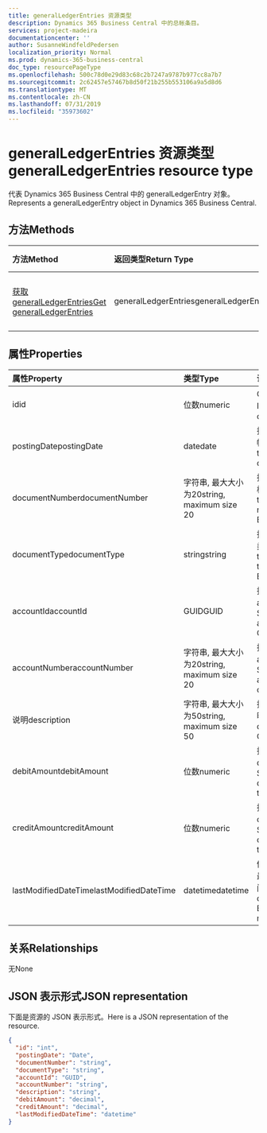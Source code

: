 ```yaml
---
title: generalLedgerEntries 资源类型
description: Dynamics 365 Business Central 中的总帐条目。
services: project-madeira
documentationcenter: ''
author: SusanneWindfeldPedersen
localization_priority: Normal
ms.prod: dynamics-365-business-central
doc_type: resourcePageType
ms.openlocfilehash: 500c78d0e29d83c68c2b7247a9787b977cc8a7b7
ms.sourcegitcommit: 2c62457e57467b8d50f21b255b553106a9a5d8d6
ms.translationtype: MT
ms.contentlocale: zh-CN
ms.lasthandoff: 07/31/2019
ms.locfileid: "35973602"
---
```

# <a name="generalledgerentries-resource-type"></a><span data-ttu-id="3c121-103">generalLedgerEntries 资源类型</span><span class="sxs-lookup"><span data-stu-id="3c121-103">generalLedgerEntries resource type</span></span>
<span data-ttu-id="3c121-104">代表 Dynamics 365 Business Central 中的 generalLedgerEntry 对象。</span><span class="sxs-lookup"><span data-stu-id="3c121-104">Represents a generalLedgerEntry object in Dynamics 365 Business Central.</span></span>

## <a name="methods"></a><span data-ttu-id="3c121-105">方法</span><span class="sxs-lookup"><span data-stu-id="3c121-105">Methods</span></span>

| <span data-ttu-id="3c121-106">方法</span><span class="sxs-lookup"><span data-stu-id="3c121-106">Method</span></span>       | <span data-ttu-id="3c121-107">返回类型</span><span class="sxs-lookup"><span data-stu-id="3c121-107">Return Type</span></span>  |<span data-ttu-id="3c121-108">说明</span><span class="sxs-lookup"><span data-stu-id="3c121-108">Description</span></span>|
|:-------------|:-------------|:----------|
|[<span data-ttu-id="3c121-109">获取 generalLedgerEntries</span><span class="sxs-lookup"><span data-stu-id="3c121-109">Get generalLedgerEntries</span></span>](../api/dynamics-generalledgerentries-get.md)|<span data-ttu-id="3c121-110">generalLedgerEntries</span><span class="sxs-lookup"><span data-stu-id="3c121-110">generalLedgerEntries</span></span>|<span data-ttu-id="3c121-111">获取一个 G/L 入口对象。</span><span class="sxs-lookup"><span data-stu-id="3c121-111">Get a G/L entry object.</span></span>|

## <a name="properties"></a><span data-ttu-id="3c121-112">属性</span><span class="sxs-lookup"><span data-stu-id="3c121-112">Properties</span></span>
| <span data-ttu-id="3c121-113">属性</span><span class="sxs-lookup"><span data-stu-id="3c121-113">Property</span></span>           | <span data-ttu-id="3c121-114">类型</span><span class="sxs-lookup"><span data-stu-id="3c121-114">Type</span></span>                  |<span data-ttu-id="3c121-115">说明</span><span class="sxs-lookup"><span data-stu-id="3c121-115">Description</span></span>                                  |
|:-------------------|:----------------------|:--------------------------------------------|
|<span data-ttu-id="3c121-116">id</span><span class="sxs-lookup"><span data-stu-id="3c121-116">id</span></span>                  |<span data-ttu-id="3c121-117">位数</span><span class="sxs-lookup"><span data-stu-id="3c121-117">numeric</span></span>                |<span data-ttu-id="3c121-118">G/L 条目的唯一 ID。</span><span class="sxs-lookup"><span data-stu-id="3c121-118">The unique ID of the G/L Entry.</span></span>              |
|<span data-ttu-id="3c121-119">postingDate</span><span class="sxs-lookup"><span data-stu-id="3c121-119">postingDate</span></span>         |<span data-ttu-id="3c121-120">date</span><span class="sxs-lookup"><span data-stu-id="3c121-120">date</span></span>                   |<span data-ttu-id="3c121-121">指定 G/L 条目的过帐日期。</span><span class="sxs-lookup"><span data-stu-id="3c121-121">Specifies the posting date of the G/L Entry.</span></span> |
|<span data-ttu-id="3c121-122">documentNumber</span><span class="sxs-lookup"><span data-stu-id="3c121-122">documentNumber</span></span>      |<span data-ttu-id="3c121-123">字符串, 最大大小为20</span><span class="sxs-lookup"><span data-stu-id="3c121-123">string, maximum size 20</span></span>|<span data-ttu-id="3c121-124">指定 G/L 条目的文档编号。</span><span class="sxs-lookup"><span data-stu-id="3c121-124">Specifies the document number of the G/L Entry.</span></span>|
|<span data-ttu-id="3c121-125">documentType</span><span class="sxs-lookup"><span data-stu-id="3c121-125">documentType</span></span>        |<span data-ttu-id="3c121-126">string</span><span class="sxs-lookup"><span data-stu-id="3c121-126">string</span></span>                 |<span data-ttu-id="3c121-127">指定 G/L 项的文档类型。</span><span class="sxs-lookup"><span data-stu-id="3c121-127">Specifies the document type of the G/L Entry.</span></span>|
|<span data-ttu-id="3c121-128">accountId</span><span class="sxs-lookup"><span data-stu-id="3c121-128">accountId</span></span>           |<span data-ttu-id="3c121-129">GUID</span><span class="sxs-lookup"><span data-stu-id="3c121-129">GUID</span></span>                   |<span data-ttu-id="3c121-130">指定 G/L 条目的 accountId。</span><span class="sxs-lookup"><span data-stu-id="3c121-130">Specifies the accountId of the G/L Entry.</span></span>    |
|<span data-ttu-id="3c121-131">accountNumber</span><span class="sxs-lookup"><span data-stu-id="3c121-131">accountNumber</span></span>       |<span data-ttu-id="3c121-132">字符串, 最大大小为20</span><span class="sxs-lookup"><span data-stu-id="3c121-132">string, maximum size 20</span></span>|<span data-ttu-id="3c121-133">指定 G/L 条目的 accountNumber。</span><span class="sxs-lookup"><span data-stu-id="3c121-133">Specifies the accountNumber of the G/L Entry.</span></span>|
|<span data-ttu-id="3c121-134">说明</span><span class="sxs-lookup"><span data-stu-id="3c121-134">description</span></span>         |<span data-ttu-id="3c121-135">字符串, 最大大小为50</span><span class="sxs-lookup"><span data-stu-id="3c121-135">string, maximum size 50</span></span>|<span data-ttu-id="3c121-136">指定 G/L 条目的说明。</span><span class="sxs-lookup"><span data-stu-id="3c121-136">Specifies the description of the G/L Entry.</span></span>  |
|<span data-ttu-id="3c121-137">debitAmount</span><span class="sxs-lookup"><span data-stu-id="3c121-137">debitAmount</span></span>         |<span data-ttu-id="3c121-138">位数</span><span class="sxs-lookup"><span data-stu-id="3c121-138">numeric</span></span>                |<span data-ttu-id="3c121-139">指定 G/L 条目的 debitAmount。</span><span class="sxs-lookup"><span data-stu-id="3c121-139">Specifies the debitAmount of the G/L Entry.</span></span>  |
|<span data-ttu-id="3c121-140">creditAmount</span><span class="sxs-lookup"><span data-stu-id="3c121-140">creditAmount</span></span>        |<span data-ttu-id="3c121-141">位数</span><span class="sxs-lookup"><span data-stu-id="3c121-141">numeric</span></span>                |<span data-ttu-id="3c121-142">指定 G/L 条目的 creditAmount。</span><span class="sxs-lookup"><span data-stu-id="3c121-142">Specifies the creditAmount of the G/L Entry.</span></span> |
|<span data-ttu-id="3c121-143">lastModifiedDateTime</span><span class="sxs-lookup"><span data-stu-id="3c121-143">lastModifiedDateTime</span></span>|<span data-ttu-id="3c121-144">datetime</span><span class="sxs-lookup"><span data-stu-id="3c121-144">datetime</span></span>               |<span data-ttu-id="3c121-145">修改了 G/L 条目的最后一个日期/时间。</span><span class="sxs-lookup"><span data-stu-id="3c121-145">The last datetime the G/L Entry was modified.</span></span>|


## <a name="relationships"></a><span data-ttu-id="3c121-146">关系</span><span class="sxs-lookup"><span data-stu-id="3c121-146">Relationships</span></span>
<span data-ttu-id="3c121-147">无</span><span class="sxs-lookup"><span data-stu-id="3c121-147">None</span></span>

## <a name="json-representation"></a><span data-ttu-id="3c121-148">JSON 表示形式</span><span class="sxs-lookup"><span data-stu-id="3c121-148">JSON representation</span></span>

<span data-ttu-id="3c121-149">下面是资源的 JSON 表示形式。</span><span class="sxs-lookup"><span data-stu-id="3c121-149">Here is a JSON representation of the resource.</span></span>


```json
{
  "id": "int",
  "postingDate": "Date",
  "documentNumber": "string",
  "documentType": "string",
  "accountId": "GUID",
  "accountNumber": "string",
  "description": "string",
  "debitAmount": "decimal",
  "creditAmount": "decimal",
  "lastModifiedDateTime": "datetime"
}

```

